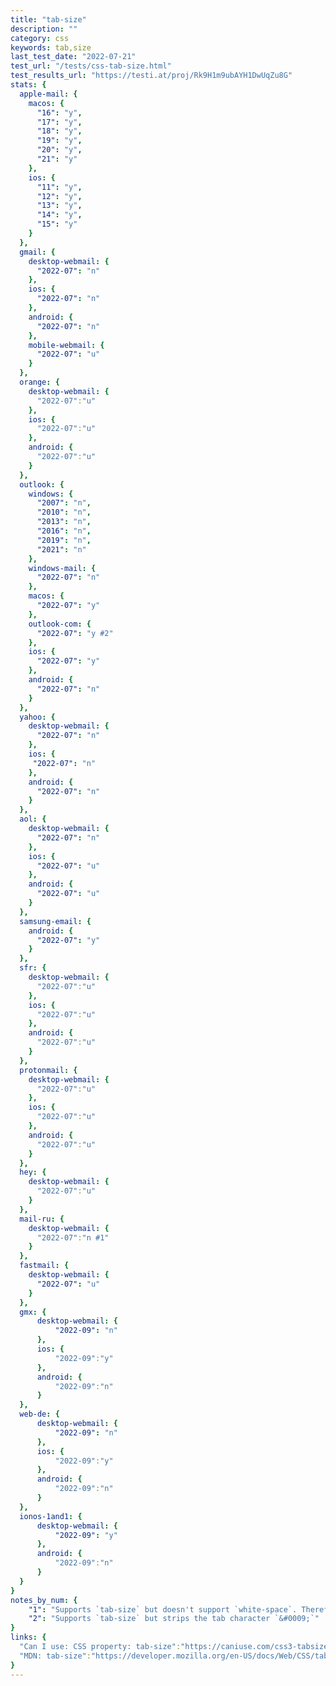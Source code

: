 ```yaml
---
title: "tab-size"
description: ""
category: css
keywords: tab,size
last_test_date: "2022-07-21"
test_url: "/tests/css-tab-size.html"
test_results_url: "https://testi.at/proj/Rk9H1m9ubAYH1DwUqZu8G"
stats: {
  apple-mail: {
    macos: {
      "16": "y",
      "17": "y",
      "18": "y",
      "19": "y",
      "20": "y",
      "21": "y"
    },
    ios: {
      "11": "y",
      "12": "y",
      "13": "y",
      "14": "y",
      "15": "y"
    }
  },
  gmail: {
    desktop-webmail: {
      "2022-07": "n"
    },
    ios: {
      "2022-07": "n"
    },
    android: {
      "2022-07": "n"
    },
    mobile-webmail: {
      "2022-07": "u"
    }
  },
  orange: {
    desktop-webmail: {
      "2022-07":"u"
    },
    ios: {
      "2022-07":"u"
    },
    android: {
      "2022-07":"u"
    }
  },
  outlook: {
    windows: {
      "2007": "n",
      "2010": "n",
      "2013": "n",
      "2016": "n",
      "2019": "n",
      "2021": "n"
    },
    windows-mail: {
      "2022-07": "n"
    },
    macos: {
      "2022-07": "y"
    },
    outlook-com: {
      "2022-07": "y #2"
    },
    ios: {
      "2022-07": "y"
    },
    android: {
      "2022-07": "n"
    }
  },
  yahoo: {
    desktop-webmail: {
      "2022-07": "n"
    },
    ios: {
     "2022-07": "n"
    },
    android: {
      "2022-07": "n"
    }
  },
  aol: {
    desktop-webmail: {
      "2022-07": "n"
    },
    ios: {
      "2022-07": "u"
    },
    android: {
      "2022-07": "u"
    }
  },
  samsung-email: {
    android: {
      "2022-07": "y"
    }
  },
  sfr: {
    desktop-webmail: {
      "2022-07":"u"
    },
    ios: {
      "2022-07":"u"
    },
    android: {
      "2022-07":"u"
    }
  }, 
  protonmail: {
    desktop-webmail: {
      "2022-07":"u"
    },
    ios: {
      "2022-07":"u"
    },
    android: {
      "2022-07":"u"
    }
  },
  hey: {
    desktop-webmail: {
      "2022-07":"u"
    }
  },
  mail-ru: {
    desktop-webmail: {
      "2022-07":"n #1"
    }
  },
  fastmail: {
    desktop-webmail: {
      "2022-07": "u"
    }
  },
  gmx: {
      desktop-webmail: {
          "2022-09": "n"
      },
      ios: {
          "2022-09":"y"
      },
      android: {
          "2022-09":"n"
      }
  },
  web-de: {
      desktop-webmail: {
          "2022-09": "n"
      },
      ios: {
          "2022-09":"y"
      },
      android: {
          "2022-09":"n"
      }
  },
  ionos-1and1: {
      desktop-webmail: {
          "2022-09": "y"
      },
      android: {
          "2022-09":"n"
      }
  }
}
notes_by_num: {
    "1": "Supports `tab-size` but doesn't support `white-space`. Therefore, `tab-size` is not effectively visible",
    "2": "Supports `tab-size` but strips the tab character `&#0009;`"
}
links: {
  "Can I use: CSS property: tab-size":"https://caniuse.com/css3-tabsize",
  "MDN: tab-size":"https://developer.mozilla.org/en-US/docs/Web/CSS/tab-size"
}
---
```

